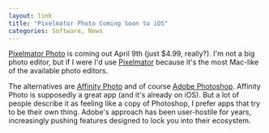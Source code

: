 ```yaml
---
layout: link
title: "Pixelmator Photo Coming Soon to iOS"
categories: Software, News
---
```


[Pixelmator Photo](https://www.pixelmator.com/blog/2019/04/02/pixelmator-photo-now-available-for-pre-order-coming-april-9th/) is coming out April 9th (just $4.99, really?). I'm not a big photo editor, but if I were I'd use [Pixelmator](https://www.pixelmator.com/) because it's the most Mac-like of the available photo editors.

The alternatives are [Affinity Photo](https://affinity.serif.com/en-gb/photo/) and of course [Adobe Photoshop](https://www.adobe.com/products/photoshop.html). Affinity Photo is supposedly a great app (and it's already on iOS). But a lot of people describe it as feeling like a copy of Photoshop, I prefer apps that try to be their own thing. Adobe's approach has been user-hostile for years, increasingly pushing features designed to lock you into their ecosystem.
